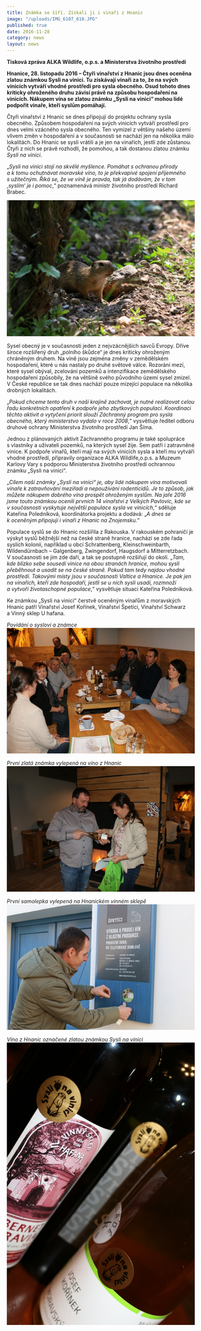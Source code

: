 ```yaml
---
title: Známka se šíří. Získali ji i vinaři z Hnanic
image: "/uploads/IMG_6107_610.JPG"
published: true
date: 2016-11-28
category: news
layout: news
---
```

**Tisková zpráva ALKA Wildlife, o.p.s. a Ministerstva životního
prostředí**

**Hnanice, 28. listopadu 2016 – Čtyři vinařství z Hnanic jsou dnes
oceněna zlatou známkou Sysli na vinici. Tu získávají vinaři za to, že na
svých vinicích vytváří vhodné prostředí pro sysla obecného. Osud tohoto
dnes kriticky ohroženého druhu závisí právě na způsobu hospodaření na
vinicích. Nákupem vína se zlatou známku „Sysli na vinici“ mohou lidé
podpořit vinaře, kteří syslům pomáhají.**

Čtyři vinařství z Hnanic se dnes připojují do projektu ochrany sysla
obecného. Způsobem hospodaření na svých vinicích vytváří prostředí pro
dnes velmi vzácného sysla obecného. Ten vymizel z většiny našeho území
vlivem změn v hospodaření a v současnosti se nachází jen na několika
málo lokalitách. Do Hnanic se sysli vrátili a je jen na vinařích, jestli
zde zůstanou. Čtyři z nich se právě rozhodli, že pomohou, a tak dostanou
zlatou známku *Sysli na vinici*.

„*Sysli na vinici stojí na skvělé myšlence. Pomáhat s ochranou přírody
a k tomu ochutnávat moravské víno, to je překvapivé spojení příjemného
s užitečným. Říká se, že ve víně je pravda, tak já dodávám, že v tom
‚syslím‘ je i pomoc*,“ poznamenává ministr životního prostředí Richard
Brabec.

![](/uploads/IMG_2907v_610.JPG)

Sysel obecný je v současnosti jeden z nejvzácnějších savců Evropy. Dříve
široce rozšířený druh „polního škůdce“ je dnes kriticky ohroženým
chráněným druhem. Na vině jsou zejména změny v zemědělském hospodaření,
které u nás nastaly po druhé světové válce. Rozorání mezí, které sysel
obýval, zcelování pozemků a intenzifikace zemědělského hospodaření
způsobily, že na většině svého původního území sysel zmizel. V České
republice se tak dnes nachází pouze mizející populace na několika
drobných lokalitách.

„*Pokud chceme tento druh v naší krajině zachovat, je nutné realizovat
celou řadu konkrétních opatření k podpoře jeho zbytkových populací.
Koordinaci těchto aktivit a vytyčení priorit slouží Záchranný program
pro sysla obecného, který ministerstvo vydalo v roce 2008*,“ vysvětluje
ředitel odboru druhové ochrany Ministerstva životního prostředí Jan
Šíma.

Jednou z plánovaných aktivit Záchranného programu je také spolupráce
s vlastníky a uživateli pozemků, na kterých sysel žije. Sem patří
i zatravněné vinice. K podpoře vinařů, kteří mají na svých vinicích
sysla a kteří mu vytváří vhodné prostředí, připravily organizace ALKA
Wildlife,o.p.s. a Muzeum Karlovy Vary s podporou Ministerstva životního
prostředí ochrannou známku „Sysli na vinici“.

„*Cílem naší známky „Sysli na vinici“ je, aby lidé nákupem vína
motivovali vinaře k zatravňování meziřadí a nepoužívání rodenticidů. Je
to způsob, jak můžete nákupem dobrého vína prospět ohroženým syslům. Na
jaře 2016 jsme touto známkou ocenili prvních 14 vinařství z Velkých
Pavlovic, kde se v současnosti vyskytuje největší populace sysla ve
vinicích*,“ sděluje Kateřina Poledníková, koordinátorka projektu
a dodává: „*A dnes se k oceněným připojují i vinaři z Hnanic na
Znojemsku.*“

Populace syslů se do Hnanic rozšířila z Rakouska. V rakouském pohraničí
je výskyt syslů běžnější než na české straně hranice, nachází se zde
řada syslích kolonií, například u obcí Schrattenberg, Kleinschweinbarth,
Wildendürnbach – Galgenberg, Zwingendorf, Haugsdorf
a Mitterretzbach. V současnosti se jim zde daří, a tak se postupně
rozšiřují do okolí.  „*Tam, kde blízko sebe sousedí vinice na obou
stranách hranice, mohou sysli přeběhnout a usadit se na české
straně. Pokud tam tedy najdou vhodné prostředí. Takovými místy jsou
v současnosti Valtice a Hnanice.  Je pak jen na vinařích, kteří zde
hospodaří, jestli se u nich sysli usadí, rozmnoží a vytvoří
životaschopné populace*,“ vysvětluje situaci Kateřina Poledníková.

Ke známkou „Sysli na vinici“ čerstvě oceněným vinařům z moravských
Hnanic patří Vinařství Josef Kořínek, Vinařství Špetíci, Vinařství
Schwarz a Vinný sklep U hafana.

*Povídání o syslovi a známce*
![](/uploads/IMG_6089_610.JPG)

*První zlatá známka vylepená na víno z Hnanic*
![](/uploads/IMG_6095_610.JPG)

*První samolepka vylepená na Hnanickém vinném sklepě*
![](/uploads/IMG_6105_610.JPG)

*Víno z Hnanic označené zlatou známkou Sysli na vinici*
![](/uploads/IMG_6126_610.JPG)
